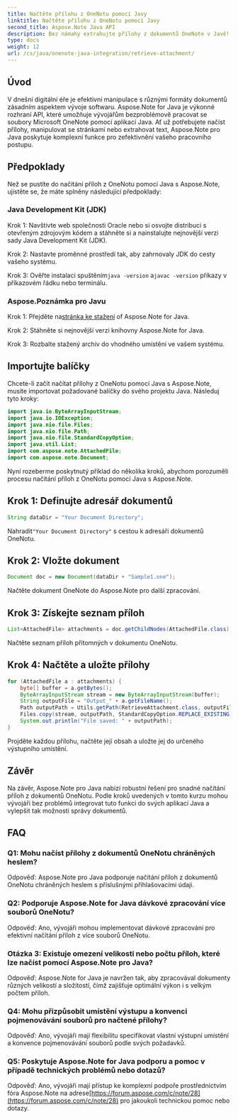 ```yaml
---
title: Načtěte přílohu z OneNotu pomocí Javy
linktitle: Načtěte přílohu z OneNotu pomocí Javy
second_title: Aspose.Note Java API
description: Bez námahy extrahujte přílohy z dokumentů OneNote v Javě! Aspose.Note zvládne všechny formáty a dávkové zpracování. Jednoduché kroky a kód v ceně! #OneNote #Java #Aspose
type: docs
weight: 12
url: /cs/java/onenote-java-integration/retrieve-attachment/
---
```

## Úvod

V dnešní digitální éře je efektivní manipulace s různými formáty dokumentů zásadním aspektem vývoje softwaru. Aspose.Note for Java je výkonné rozhraní API, které umožňuje vývojářům bezproblémově pracovat se soubory Microsoft OneNote pomocí aplikací Java. Ať už potřebujete načíst přílohy, manipulovat se stránkami nebo extrahovat text, Aspose.Note pro Java poskytuje komplexní funkce pro zefektivnění vašeho pracovního postupu.

## Předpoklady

Než se pustíte do načítání příloh z OneNotu pomocí Java s Aspose.Note, ujistěte se, že máte splněny následující předpoklady:

### Java Development Kit (JDK)

Krok 1: Navštivte web společnosti Oracle nebo si osvojte distribuci s otevřeným zdrojovým kódem a stáhněte si a nainstalujte nejnovější verzi sady Java Development Kit (JDK).

Krok 2: Nastavte proměnné prostředí tak, aby zahrnovaly JDK do cesty vašeho systému.

 Krok 3: Ověřte instalaci spuštěním`java -version` a`javac -version` příkazy v příkazovém řádku nebo terminálu.

### Aspose.Poznámka pro Javu

 Krok 1: Přejděte na[stránka ke stažení](https://releases.aspose.com/note/java/) of Aspose.Note for Java.

Krok 2: Stáhněte si nejnovější verzi knihovny Aspose.Note for Java.

Krok 3: Rozbalte stažený archiv do vhodného umístění ve vašem systému.

## Importujte balíčky

Chcete-li začít načítat přílohy z OneNotu pomocí Java s Aspose.Note, musíte importovat požadované balíčky do svého projektu Java. Následuj tyto kroky:

```java
import java.io.ByteArrayInputStream;
import java.io.IOException;
import java.nio.file.Files;
import java.nio.file.Path;
import java.nio.file.StandardCopyOption;
import java.util.List;
import com.aspose.note.AttachedFile;
import com.aspose.note.Document;
```

Nyní rozeberme poskytnutý příklad do několika kroků, abychom porozuměli procesu načítání příloh z OneNotu pomocí Java s Aspose.Note.

## Krok 1: Definujte adresář dokumentů

```java
String dataDir = "Your Document Directory";
```

 Nahradit`"Your Document Directory"` s cestou k adresáři dokumentů OneNotu.

## Krok 2: Vložte dokument

```java
Document doc = new Document(dataDir + "Sample1.one");
```

Načtěte dokument OneNote do Aspose.Note pro další zpracování.

## Krok 3: Získejte seznam příloh

```java
List<AttachedFile> attachments = doc.getChildNodes(AttachedFile.class);
```

Načtěte seznam příloh přítomných v dokumentu OneNotu.

## Krok 4: Načtěte a uložte přílohy

```java
for (AttachedFile a : attachments) {
    byte[] buffer = a.getBytes();
    ByteArrayInputStream stream = new ByteArrayInputStream(buffer);
    String outputFile = "Output_" + a.getFileName();
    Path outputPath = Utils.getPath(RetrieveAttachment.class, outputFile);
    Files.copy(stream, outputPath, StandardCopyOption.REPLACE_EXISTING);
    System.out.println("File saved: " + outputPath);
}
```

Projděte každou přílohu, načtěte její obsah a uložte jej do určeného výstupního umístění.

## Závěr

Na závěr, Aspose.Note pro Java nabízí robustní řešení pro snadné načítání příloh z dokumentů OneNotu. Podle kroků uvedených v tomto kurzu mohou vývojáři bez problémů integrovat tuto funkci do svých aplikací Java a vylepšit tak možnosti správy dokumentů.

## FAQ

### Q1: Mohu načíst přílohy z dokumentů OneNotu chráněných heslem?

Odpověď: Aspose.Note pro Java podporuje načítání příloh z dokumentů OneNotu chráněných heslem s příslušnými přihlašovacími údaji.

### Q2: Podporuje Aspose.Note for Java dávkové zpracování více souborů OneNotu?

Odpověď: Ano, vývojáři mohou implementovat dávkové zpracování pro efektivní načítání příloh z více souborů OneNotu.

### Otázka 3: Existuje omezení velikosti nebo počtu příloh, které lze načíst pomocí Aspose.Note pro Java?

Odpověď: Aspose.Note for Java je navržen tak, aby zpracovával dokumenty různých velikostí a složitostí, čímž zajišťuje optimální výkon i s velkým počtem příloh.

### Q4: Mohu přizpůsobit umístění výstupu a konvenci pojmenovávání souborů pro načtené přílohy?

Odpověď: Ano, vývojáři mají flexibilitu specifikovat vlastní výstupní umístění a konvence pojmenovávání souborů podle svých požadavků.

### Q5: Poskytuje Aspose.Note for Java podporu a pomoc v případě technických problémů nebo dotazů?

Odpověď: Ano, vývojáři mají přístup ke komplexní podpoře prostřednictvím fóra Aspose.Note na adrese[https://forum.aspose.com/c/note/28](https://forum.aspose.com/c/note/28) pro jakoukoli technickou pomoc nebo dotazy.